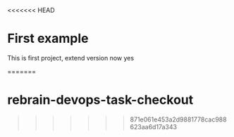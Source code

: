 <<<<<<< HEAD
# First example
This is first project, extend version now yes

=======
# rebrain-devops-task-checkout
>>>>>>> 871e061e453a2d9881778cac988623aa6d17a343
